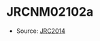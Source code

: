<a name="material" />

# JRCNM02102a
<script type="application/ld+json">
  {
    "@context": "https://schema.org/",
    "@type": "ChemicalSubstance",
    "http://purl.org/dc/terms/conformsTo":
      {
        "@type": "CreativeWork",
        "@id": "https://bioschemas.org/profiles/ChemicalSubstance/0.4-RELEASE/"
      },
    "@id": "https://egonw.github.io/nanowiki/nanowiki389.html#material",
    "name": "JRCNM02102a",
    "sameAs": "http://127.0.0.1/mediawiki/index.php/Special:URIResolver/JRCNM02102a"
  }
</script>


* Source: [JRC2014](JRC2014.md)
